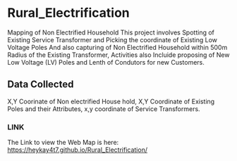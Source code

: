 # Rural_Electrification
Mapping of Non Electrified Household
This project involves Spotting of Existing Service Transformer and Picking the coordinate of Existing Low Voltage Poles 
And also capturing of Non Electrified Household within 500m Radius of the Existing Transformer, 
Activities also Incluide proposing of New Low Voltage (LV) Poles and Lenth of Condutors for new Customers.

## Data Collected
X,Y Coorinate of Non electrified House hold,
X,Y Coordinate of Existing Poles and their Attributes,
x,y coordinate of Service Transformers.

### LINK

The Link to view the Web Map is here: https://heykay4t7.github.io/Rural_Electrification/
